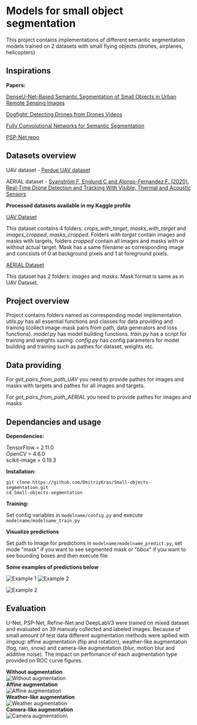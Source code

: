 # Models for small object segmentation


This project contains implementations of different semantic segmentation models trained on 2 datasets with small flying objects (drones, airplanes, helicopters) 

## Inspirations

**Papers:**

[DenseU-Net-Based Semantic Segmentation of Small Objects in Urban Remote Sensing Images](https://ieeexplore.ieee.org/document/8718619)

[Dogfight: Detecting Drones from Drones Videos](https://arxiv.org/abs/2103.17242)

[Fully Convolutional Networks for Semantic Segmentation](https://arxiv.org/abs/1411.4038)

[PSP-Net repo](https://github.com/mwaseema/image-segmentation-keras-implementation)


## Datasets overview

UAV dataset - [Perdue UAV dataset](https://engineering.purdue.edu/~bouman/UAV_Dataset/)

AERIAL dataset - [Svanström F, Englund C and Alonso-Fernandez F. (2020). Real-Time Drone Detection and Tracking With Visible, Thermal and Acoustic Sensors](https://arxiv.org/pdf/2007.07396.pdf)

**Processed datasets available in my Kaggle profile**

[UAV Dataset](https://www.kaggle.com/datasets/llpukojluct/drone-detection-dataset)

This dataset contains 4 folders: *crops_with_target*, *masks_with_target* and *images_cropped*, *masks_cropped*. Folders *with target* contain images and masks with targets, folders *cropped* contain all images and masks with or without actual target. Mask has a same filename as corresponding image and concsists of 0 at background pixels and 1 at foreground pixels.

[AERIAL Dataset](https://www.kaggle.com/datasets/llpukojluct/aerial)

This dataset has 2 folders: *images* and *masks*. Mask format is same as in UAV Dataset.

## Project overview

Project contains folders named as corresponding model implementation. *utils.py* has all essential functions and classes for data providing and training (collect image-mask pairs from path, data generators and loss functions). *model.py* has model building functions. *train.py* has a script for training and weights saving. *config.py* has config parameters for model building and training such as pathes for dataset, weights etc.

## Data providing

For *get_pairs_from_path_UAV* you need to provide pathes for images and masks with targets and pathes for all images and targets.

For *get_pairs_from_path_AERIAL* you need to provide pathes for images and masks

## Dependancies and usage

**Dependencies:**

TensorFlow = 2.11.0\
OpenCV = 4.6.0\
scikit-image = 0.19.3

**Installation:**
```
git clone https://github.com/DmitriyKras/Small-objects-segmentation.git
cd Small-objects-segmentation
```

**Training:**

Set config variables in `modelname/config.py` and execute `modelname/modelname_train.py`

**Visualize predictions**

Set path to image for predictions in `modelname/modelname_predict.py`, set mode "mask" if you want to see segmented mask or "bbox" if you want to see bounding boxes and then execute file

**Some examples of predictions below**

![Example 1](/predictions_examples/example1.png)
![Example 2](/predictions_examples/example2.png)

![Example 2](/predictions_examples/example3.png)

## Evaluation
U-Net, PSP-Net, Refine-Net and DeepLabV3 were trained on mixed dataset and evaluated on 39 manualy collected and labeled images. 
Because of small amount of test data different augmentation methods were apllied with *imgaug*: affine augmentation (flip and rotation), weather-like augmentation (fog, rain, snow) and
camera-like augmentation (blur, motion blur and additive noise). The impact on perfomance of each augmentation type provided on ROC curve figures.


**Without augmentation**\
![Without augmentation](/test_results/ROC_curves_test.png)\
**Affine augmentation**\
![Affine augmentation](/test_results/ROC_curves_test_affine.png)\
**Weather-like augmentation**\
![Weather augmentation](/test_results/ROC_curves_test_weather.png)\
**Camera-like augmentation**\
![Camera augmentation](/test_results/ROC_curves_test_camera.png)\
